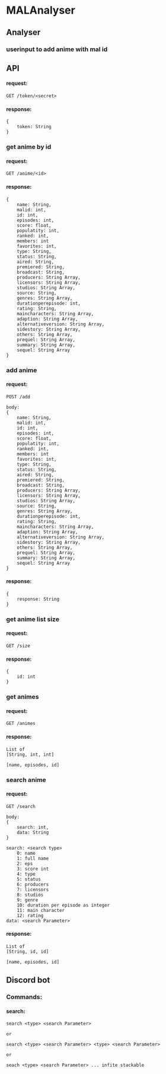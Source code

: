 # MALAnalyser

## Analyser

### userinput to add anime with mal id

## API

#### request:

```
GET /token/<secret>
```

#### response:

```
{
    token: String
}
```

### get anime by id

#### request:

```
GET /anime/<id>
```

#### response:

```
{
    name: String,
    malid: int,
    id: int,
    episodes: int,
    score: float,
    populatity: int,
    ranked: int,
    members: int
    favorites: int,
    type: String,
    status: String,
    aired: String,
    premiered: String,
    broadcast: String,
    producers: String Array,
    licensors: String Array,
    studios: String Array,
    source: String,
    genres: String Array,
    durationperepisode: int,
    rating: String,
    maincharacters: String Array,
    adaption: String Array,
    alternativeversion: String Array,
    sidestory: String Array,
    others: String Array,
    prequel: String Array,
    summary: String Array,
    sequel: String Array
}
```

### add anime

#### request:

```
POST /add

body:
{
    name: String,
    malid: int,
    id: int,
    episodes: int,
    score: float,
    populatity: int,
    ranked: int,
    members: int
    favorites: int,
    type: String,
    status: String,
    aired: String,
    premiered: String,
    broadcast: String,
    producers: String Array,
    licensors: String Array,
    studios: String Array,
    source: String,
    genres: String Array,
    durationperepisode: int,
    rating: String,
    maincharacters: String Array,
    adaption: String Array,
    alternativeversion: String Array,
    sidestory: String Array,
    others: String Array,
    prequel: String Array,
    summary: String Array,
    sequel: String Array
}
```

#### response:

```
{
    response: String
}
```

### get anime list size

#### request:

```
GET /size
```

#### response:

```
{
    id: int
}
```

### get animes

#### request:

```
GET /animes
```

#### response:

```
List of
[String, int, int]

[name, episodes, id]
```

### search anime

#### request:

```
GET /search

body:
{
    search: int,
    data: String
}

search: <search type>
    0: name
    1: full name
    2: eps
    3: score int
    4: type
    5: status
    6: producers
    7: licensors
    8: studios
    9: genre
    10: duration per episode as integer
    11: main character
    12: rating
data: <search Parameter>
```

#### response:

```
List of
[String, id, id]

[name, episodes, id]
```

## Discord bot

### Commands:

#### search:

```
search <type> <search Parameter>

or

search <type> <search Parameter> <type> <search Parameter>

or

seach <type> <search Parameter> ... infite stackable
```
